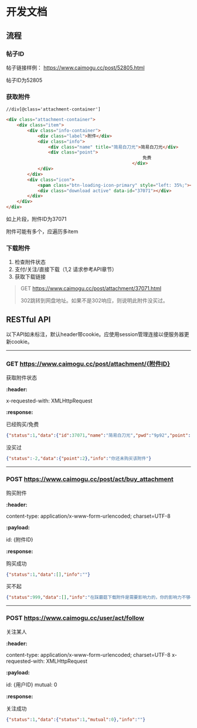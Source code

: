 # 开发文档

## 流程

### 帖子ID

帖子链接样例：
https://www.caimogu.cc/post/52805.html

帖子ID为52805

### 获取附件

`//div[@class='attachment-container']`

```HTML
<div class="attachment-container">
    <div class="item">
        <div class="info-container">
            <div class="label">附件</div>
            <div class="info">
                <div class="name" title="简易白刀光">简易白刀光</div>
                <div class="point">
                                                    免费
                                                </div>
            </div>
        </div>
        <div class="icon">
            <span class="btn-loading-icon-primary" style="left: 35%;"></span>
            <div class="download active" data-id="37071"></div>
        </div>
    </div>
</div>
```

如上片段，附件ID为37071

附件可能有多个，应遍历多item

### 下载附件

1. 检查附件状态
2. 支付/关注/直接下载（1,2 请求参考API章节）
3. 获取下载链接

> GET https://www.caimogu.cc/post/attachment/37071.html
> 
> 302跳转到网盘地址。如果不是302响应，则说明此附件没买过。

## RESTful API

以下API如未标注，默认header带cookie。应使用session管理连接以便服务器更新cookie。

***

### GET https://www.caimogu.cc/post/attachment/{附件ID}

获取附件状态

**:header:**

x-requested-with: XMLHttpRequest

**:response:**

已经购买/免费

```json
{"status":1,"data":{"id":37071,"name":"简易白刀光","pwd":"9p92","point":0,"download_number":791},"info":""}
```

没买过

```json
{"status":-2,"data":{"point":2},"info":"你还未购买该附件"}
```

***

### POST https://www.caimogu.cc/post/act/buy_attachment

购买附件

**:header:**

content-type: application/x-www-form-urlencoded; charset=UTF-8

**:payload:**

id: {附件ID}

**:response:**

购买成功

```json
{"status":1,"data":[],"info":""}
```

买不起

```json
{"status":999,"data":[],"info":"在踩蘑菇下载附件是需要影响力的，你的影响力不够<br>想要获取影响力可以<a href=\"https:\/\/www.caimogu.cc\/post\/82554.html\" target=\"_blank\">查看影响力获取教程<\/a>"}
```

***

### POST https://www.caimogu.cc/user/act/follow

关注某人

**:header:**

content-type: application/x-www-form-urlencoded; charset=UTF-8
x-requested-with: XMLHttpRequest

**:payload:**

id: {用户ID}
mutual: 0

**:response:**

关注成功

```json
{"status":1,"data":{"status":1,"mutual":0},"info":""}
```